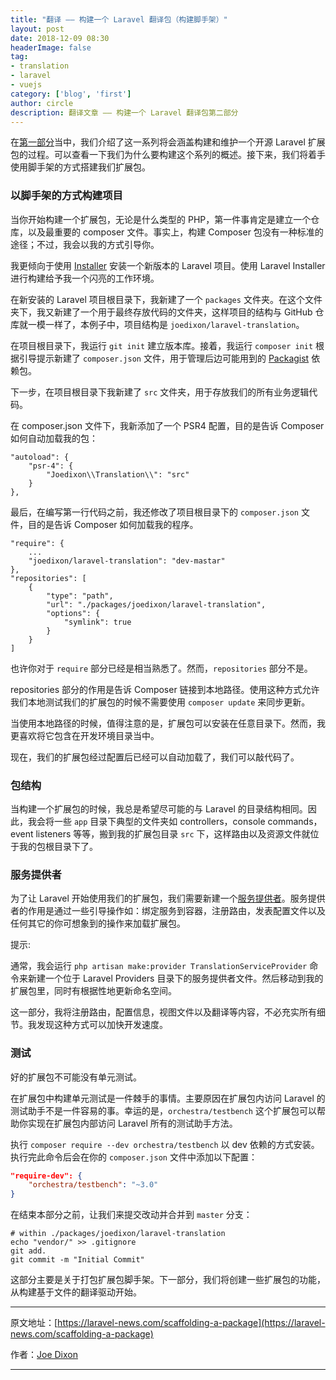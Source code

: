 ```yaml
---
title: "翻译 —— 构建一个 Laravel 翻译包（构建脚手架）"
layout: post
date: 2018-12-09 08:30
headerImage: false
tag:
- translation
- laravel
- vuejs
category: ['blog', 'first']
author: circle
description: 翻译文章 —— 构建一个 Laravel 翻译包第二部分
---
```


在[第一部分](https://laravel-news.com/building-laravel-translation-package/)当中，我们介绍了这一系列将会涵盖构建和维护一个开源 Laravel 扩展包的过程。可以查看一下我们为什么要构建这个系列的概述。接下来，我们将着手使用脚手架的方式搭建我们扩展包。

### 以脚手架的方式构建项目

当你开始构建一个扩展包，无论是什么类型的 PHP，第一件事肯定是建立一个仓库，以及最重要的 composer 文件。事实上，构建 Composer 包没有一种标准的途径；不过，我会以我的方式引导你。

我更倾向于使用 [Installer](https://laravel.com/docs/5.7/installation#installing-laravel) 安装一个新版本的 Laravel 项目。使用 Laravel Installer 进行构建给予我一个闪亮的工作环境。

在新安装的 Laravel 项目根目录下，我新建了一个 `packages` 文件夹。在这个文件夹下，我又新建了一个用于最终存放代码的文件夹，这样项目的结构与 GitHub 仓库就一模一样了，本例子中，项目结构是 `joedixon/laravel-translation`。

在项目根目录下，我运行 `git init` 建立版本库。接着，我运行 `composer init` 根据引导提示新建了 `composer.json` 文件，用于管理后边可能用到的 [Packagist](https://packagist.org/) 依赖包。

下一步，在项目根目录下我新建了 `src` 文件夹，用于存放我们的所有业务逻辑代码。

在 composer.json 文件下，我新添加了一个 PSR4 配置，目的是告诉 Composer 如何自动加载我的包：

```
"autoload": {
    "psr-4": {
        "Joedixon\\Translation\\": "src"
    }
},
```

最后，在编写第一行代码之前，我还修改了项目根目录下的 `composer.json` 文件，目的是告诉 Composer 如何加载我的程序。

```
"require": {
    ...
    "joedixon/laravel-translation": "dev-mastar"
},
"repositories": [
    {
        "type": "path",
        "url": "./packages/joedixon/laravel-translation",
        "options": {
            "symlink": true
        }
    }
]
```
也许你对于 `require` 部分已经是相当熟悉了。然而，`repositories` 部分不是。

repositories 部分的作用是告诉 Composer 链接到本地路径。使用这种方式允许我们本地测试我们的扩展包的时候不需要使用 `composer update` 来同步更新。

当使用本地路径的时候，值得注意的是，扩展包可以安装在任意目录下。然而，我更喜欢将它包含在开发环境目录当中。

现在，我们的扩展包经过配置后已经可以自动加载了，我们可以敲代码了。

### 包结构

当构建一个扩展包的时候，我总是希望尽可能的与 Laravel 的目录结构相同。因此，我会将一些 `app` 目录下典型的文件夹如 controllers，console commands，event listeners 等等，搬到我的扩展包目录 `src` 下，这样路由以及资源文件就位于我的包根目录下了。

### 服务提供者

为了让 Laravel 开始使用我们的扩展包，我们需要新建一个[服务提供者](https://laravel.com/docs/5.7/providers)。服务提供者的作用是通过一些引导操作如：绑定服务到容器，注册路由，发表配置文件以及任何其它的你可想象到的操作来加载扩展包。

提示:

通常，我会运行 `php artisan make:provider TranslationServiceProvider` 命令来新建一个位于 Laravel Providers 目录下的服务提供者文件。然后移动到我的扩展包里，同时有根据性地更新命名空间。

这一部分，我将注册路由，配置信息，视图文件以及翻译等内容，不必充实所有细节。我发现这种方式可以加快开发速度。

### 测试

好的扩展包不可能没有单元测试。

在扩展包中构建单元测试是一件棘手的事情。主要原因在扩展包内访问 Laravel 的测试助手不是一件容易的事。幸运的是，`orchestra/testbench` 这个扩展包可以帮助你实现在扩展包内部访问 Laravel 所有的测试助手方法。

执行 `composer require --dev orchestra/testbench` 以 dev 依赖的方式安装。执行完此命令后会在你的 `composer.json` 文件中添加以下配置：

```json
"require-dev": {
    "orchestra/testbench": "~3.0"
}
```

在结束本部分之前，让我们来提交改动并合并到 `master` 分支：

```shell
# within ./packages/joedixon/laravel-translation
echo "vendor/" >> .gitignore
git add. 
git commit -m "Initial Commit"
```

这部分主要是关于打包扩展包脚手架。下一部分，我们将创建一些扩展包的功能，从构建基于文件的翻译驱动开始。

---
原文地址：[https://laravel-news.com/scaffolding-a-package](https://laravel-news.com/scaffolding-a-package)

作者：[Joe Dixon](https://laravel-news.com/@joedixon)

---


